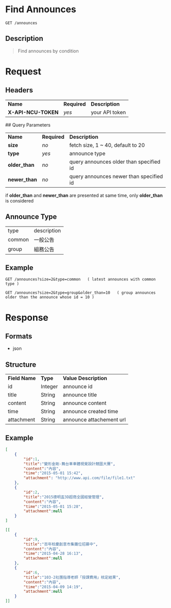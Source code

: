 # Find Announces

```
GET /announces
```

## Description
> Find announces by condition

# Request

## Headers
<table>
  <tr>
    <td><b>Name</b></td>
    <td><b>Required</b></td>
    <td><b>Description</b></td>
  </tr>
  <tr>
    <td><b>X-API-NCU-TOKEN</b></td>
    <td><i>yes</i></td>
    <td>your API token</td>
  </tr>
</table>
## Query Parameters
<table>
	<tr>
		<td><b>Name</b></td>
		<td><b><b>Required</b></b></td>
		<td><b>Description</b></td>
	</tr>
	<tr>
		<td><b>size</b></td>
		<td><i>no</i></td>
		<td>fetch size, 1 ~ 40, default to 20</td>
	</tr>
	<tr>
		<td><b>type</b></td>
		<td><i>yes</i></td>
		<td>announce type</td>
	</tr>
	<tr>
		<td><b>older_than</b></td>
		<td><i>no</i></td>
		<td>query announces older than specified id</td>
	</tr>
	<tr>
		<td><b>newer_than</b></td>
		<td><i>no</i></td>
		<td>query announces newer than specified id</td>
	</tr>
</table>

if **older_than** and **newer_than** are presented at same time, only **older_than** is considered

## Announce Type

<table>
	<tr>
		<td>type</td>
		<td>description</td>
	</tr>
	<tr>
		<td>common</td>
		<td>一般公告</td>
	</tr>
	<tr>
		<td>group</td>
		<td>組務公告</td>
	</tr>
</table>

## Example

```
GET /announces?size=2&type=common   ( latest announces with common type )
```

```
GET /announces?size=2&type=group&older_than=10   ( group announces older than the announce whose id = 10 )
```

# Response

## Formats
- json

## Structure
<table>
	<tr>
		<td><b>Field Name</b></td>
		<td><b>Type</b></td>
		<td><b>Value Description</b></td>
	</tr>
	<tr>
		<td>id</td>
		<td>Integer</td>
		<td>announce id</td>
	</tr>
	<tr>
		<td>title</td>
		<td>String</td>
		<td>announce title</td>
	</tr>
	<tr>
		<td>content</td>
		<td>String</td>
		<td>announce content</td>
	</tr>
	<tr>
		<td>time</td>
		<td>String</td>
		<td>announce created time</td>
	</tr>
	<tr>
		<td>attachment</td>
		<td>String</td>
		<td>announce attachement url</td>
	</tr>
</table>

## Example
```json
[
	{
		"id":1,
		"title":"變形金剛-舞台車車體視覺設計競圖大賽",
		"content":"內容",
		"time":"2015-05-01 15:42",
		"attachment": "http://www.api.com/file/file1.txt"
	},
	{
		"id":2,
		"title":"2015德明盃3D超商全國經營管理",
		"content":"內容",
		"time":"2015-05-01 15:28",
		"attachment":null
	}
]
```

```json
[[
	{
		"id":9,
		"title":"百年校慶創意市集攤位招募中",
		"content":"內容",
		"time":"2015-04-28 16:13",
		"attachment":null
	},
	{
		"id":6,
		"title":"103-2社團指導老師「授課費用」核定結果",
		"content":"內容",
		"time":"2015-04-09 14:19",
		"attachment":null
	}
]]
```
